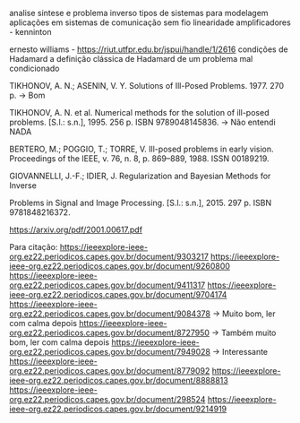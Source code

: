 analise
sintese
e problema inverso
tipos de sistemas para modelagem
aplicações em sistemas de comunicação sem fio
linearidade
amplificadores - kenninton

ernesto williams - https://riut.utfpr.edu.br/jspui/handle/1/2616
condições de Hadamard
a definição clássica de Hadamard de um problema mal condicionado

TIKHONOV, A. N.; ASENIN, V. Y. Solutions of Ill-Posed Problems. 1977. 270 p. -> Bom

TIKHONOV, A. N. et al. Numerical methods for the solution of ill-posed problems. [S.l.: s.n.], 1995. 256 p. ISBN 9789048145836. -> Não entendi NADA

BERTERO, M.; POGGIO, T.; TORRE, V. Ill-posed problems in early vision. Proceedings of the IEEE, v. 76, n. 8, p. 869–889, 1988. ISSN 00189219.

GIOVANNELLI, J.-F.; IDIER, J. Regularization and Bayesian Methods for Inverse

Problems in Signal and Image Processing. [S.l.: s.n.], 2015. 297 p. ISBN 9781848216372.

https://arxiv.org/pdf/2001.00617.pdf


Para citação:
https://ieeexplore-ieee-org.ez22.periodicos.capes.gov.br/document/9303217
https://ieeexplore-ieee-org.ez22.periodicos.capes.gov.br/document/9260800
https://ieeexplore-ieee-org.ez22.periodicos.capes.gov.br/document/9411317
https://ieeexplore-ieee-org.ez22.periodicos.capes.gov.br/document/9704174
https://ieeexplore-ieee-org.ez22.periodicos.capes.gov.br/document/9084378 -> Muito bom, ler com calma depois
https://ieeexplore-ieee-org.ez22.periodicos.capes.gov.br/document/8727950 -> Também muito bom, ler com calma depois
https://ieeexplore-ieee-org.ez22.periodicos.capes.gov.br/document/7949028 -> Interessante
https://ieeexplore-ieee-org.ez22.periodicos.capes.gov.br/document/8779092
https://ieeexplore-ieee-org.ez22.periodicos.capes.gov.br/document/8888813
https://ieeexplore-ieee-org.ez22.periodicos.capes.gov.br/document/298524
https://ieeexplore-ieee-org.ez22.periodicos.capes.gov.br/document/9214919



